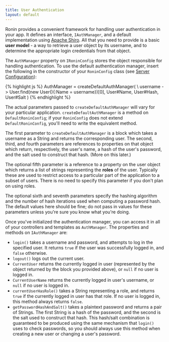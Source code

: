 ```yaml
---
title: User Authentication
layout: default
---
```


Ronin provides a convenient framework for handling user authentication in your
app. It defines an interface, `IAuthManager`, and a default implementation
using [Apache Shiro][2]. All that you need to provide is a basic **user
model** - a way to retrieve a user object by its username, and to determine
the appropriate login credentials from that object.

The `AuthManager` property on `IRoninConfig` stores the object responsible for
handling authentication. To use the default authentication manager, insert the
following in the constructor of your `RoninConfig` class (see [Server
Configuration](Server-Configuration.html)):

{% highlight js %}
        AuthManager = createDefaultAuthManager(
          \ username -> User.find(new User(){:Name = username})[0],
          User#Name, User#Hash, User#Salt
        )
{% endhighlight %}

The actual parameters passed to `createDefaultAuthManager` will vary for your
particular application. `createDefaultAuthManager` is a method on
`DefaultRoninConfig`; if your `RoninConfig` does not extend
`DefaultRoninConfig`, you'll need to write the equivalent method.

The first parameter to `createDefaultAuthManager` is a block which takes a
username as a String and returns the corresponding user. The second, third,
and fourth parameters are references to properties on that object which
return, respectively, the user's name, a hash of the user's password, and the
salt used to construct that hash. (More on this later.)

The optional fifth parameter is a reference to a property on the user object
which returns a list of strings representing the **roles** of the user.
Typically these are used to restrict access to a particular part of the
application to a subset of users. There is no need to specify this parameter
if you don't plan on using roles.

The optional sixth and seventh parameters specify the hashing algorithm and
the number of hash iterations used when computing a password hash. The default
values here should be fine; do not pass in values for these parameters unless
you're sure you know what you're doing.

Once you've initialized the authentication manager, you can access it in all
of your controllers and templates as `AuthManager`. The properties and methods
on `IAuthManager` are:

  * `login()` takes a username and password, and attempts to log in the specified user. It returns `true` if the user was successfully logged in, and `false` otherwise.
  * `logout()` logs out the current user.
  * `CurrentUser` returns the currently logged in user (represented by the object returned by the block you provided above), or `null` if no user is logged in.
  * `CurrentUserName` returns the currently logged in user's username, or `null` if no user is logged in.
  * `currentUserHasRole()` takes a String representing a role, and returns `true` if the currently logged in user has that role. If no user is logged in, this method always returns `false`.
  * `getPasswordHashAndSalt()` takes a plaintext password and returns a pair of Strings. The first String is a hash of the password, and the second is the salt used to construct that hash. This hash/salt combination is guaranteed to be produced using the same mechanism that `login()` uses to check passwords, so you should always use this method when creating a new user or changing a user's password.

   [2]: http://shiro.apache.org
